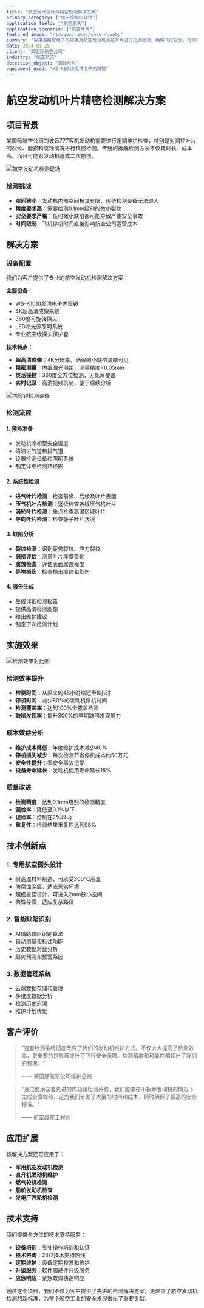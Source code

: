 ```yaml
---
title: "航空发动机叶片精密检测解决方案"
primary_category: ["电子视频内窥镜"]
application_field: ["航空航天"]
application_scenario: ["航空叶片"]
featured_image: "/images/cases/case-4.webp"
summary: "采用高精度电子内窥镜对航空发动机涡轮叶片进行无损检测，确保飞行安全，检测精度达到0.1mm级别。"
date: 2024-01-25
client: "某国际航空公司"
industry: "航空航天"
detection_object: "涡轮叶片"
equipment_used: "WS-K1010高清电子内窥镜"
---
```


# 航空发动机叶片精密检测解决方案

## 项目背景

某国际航空公司的波音777客机发动机需要进行定期维护检查，特别是对涡轮叶片的裂纹、磨损和腐蚀情况进行精密检测。传统的拆解检测方法不仅耗时长、成本高，而且可能对发动机造成二次损伤。

![航空发动机检测现场](https://picsum.photos/600/400?random=aviation-engine)

### 检测挑战
- **空间狭小**：发动机内部空间极其有限，传统检测设备无法进入
- **精度要求高**：需要检测0.1mm级别的微小裂纹
- **安全要求严格**：任何微小缺陷都可能导致严重安全事故
- **时间限制**：飞机停机时间直接影响航空公司运营成本

## 解决方案

### 设备配置
我们为客户提供了专业的航空发动机检测解决方案：

**主要设备：**
- WS-K1010高清电子内窥镜
- 4K超高清成像系统
- 360度可旋转探头
- LED冷光源照明系统
- 专业航空级探头保护套


**技术特点：**
- **超高清成像**：4K分辨率，确保微小缺陷清晰可见
- **精密测量**：内置激光测距，测量精度±0.05mm
- **灵活操控**：360度全方位检测，无死角覆盖
- **实时记录**：高清视频录制，便于后续分析

![内窥镜检测设备](https://picsum.photos/600/400?random=endoscope-equipment)

### 检测流程

#### 1. 预检准备
- 发动机冷却至安全温度
- 清洁进气道和排气道
- 设置检测设备和照明系统
- 制定详细检测路径图

#### 2. 系统性检测
- **进气叶片检测**：检查前缘、后缘及叶片表面
- **压气机叶片检测**：逐级检查各级压气机叶片
- **涡轮叶片检测**：重点检查高温区域叶片
- **导向叶片检测**：检查静子叶片状况

#### 3. 缺陷分析
- **裂纹检测**：识别疲劳裂纹、应力裂纹
- **磨损评估**：测量叶片厚度变化
- **腐蚀检查**：评估表面腐蚀程度
- **异物损伤**：检查撞击痕迹和划伤

#### 4. 报告生成
- 生成详细检测报告
- 提供高清检测图像
- 给出维护建议
- 制定下次检测计划

## 实施效果

![检测效果对比图](https://picsum.photos/600/400?random=inspection-results)

### 检测效率提升
- **检测时间**：从原来的48小时缩短至8小时
- **停机时间**：减少80%的发动机停机时间
- **检测覆盖率**：达到100%全覆盖检测
- **缺陷发现率**：提升300%的早期缺陷发现能力

### 成本效益分析
- **维护成本降低**：年度维护成本减少40%
- **停机损失减少**：每次检测节省停机成本约50万元
- **安全性提升**：零安全事故记录
- **设备寿命延长**：发动机使用寿命延长15%

### 质量改进
- **检测精度**：达到0.1mm级别的检测精度
- **漏检率**：降低至0.1%以下
- **误检率**：控制在2%以内
- **重复性**：检测结果重复性达到98%

## 技术创新点

### 1. 专用航空探头设计
- 耐高温材料制造，可承受300°C高温
- 防腐蚀涂层，适应恶劣环境
- 超细直径设计，可进入2mm狭小空间
- 柔性导管，适应复杂路径

### 2. 智能缺陷识别
- AI辅助缺陷识别算法
- 自动测量和标注功能
- 历史数据对比分析
- 趋势预测和预警系统

### 3. 数据管理系统
- 云端数据存储和管理
- 多维度数据分析
- 检测历史追溯
- 维护计划优化

## 客户评价

> "这套检测系统彻底改变了我们的发动机维护方式。不仅大大提高了检测效率，更重要的是显著提升了飞行安全保障。检测精度和可靠性都超出了我们的预期。"
> 
> —— 某国际航空公司维护总监

> "通过使用这套先进的内窥镜检测系统，我们能够在不拆解发动机的情况下完成全面检测，这为我们节省了大量的时间和成本，同时确保了最高的安全标准。"
> 
> —— 航空维修工程师

## 应用扩展

该解决方案还可应用于：
- **军用航空发动机检测**
- **直升机发动机维护**
- **燃气轮机检测**
- **船舶发动机检查**
- **发电厂汽轮机检测**

## 技术支持

我们提供全方位的技术支持服务：
- **设备培训**：专业操作培训和认证
- **技术咨询**：24/7技术支持热线
- **定期维护**：设备定期校准和维护
- **升级服务**：软件和硬件升级服务
- **应急响应**：紧急故障快速响应

通过这个项目，我们不仅为客户提供了先进的检测解决方案，更建立了航空发动机检测的新标准，为整个航空工业的安全发展做出了重要贡献。
